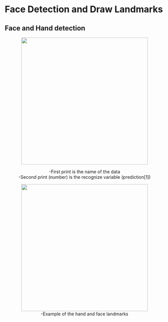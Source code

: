 

# Face Detection and Draw Landmarks
## Face and Hand detection <br>
<div align="center">

<img src="https://user-images.githubusercontent.com/69674115/183652612-18ac97d8-eeb4-4883-a7e0-3c278a049996.png" width="400" />


-First print is the name of the data
<br>
-Second print (number) is the recognize variable (prediction[1]) <br>

<img src="https://user-images.githubusercontent.com/69674115/183838871-4cf897a0-1daa-4407-bf06-9c5e473869e7.png" width="400" />
<br>
-Example of the hand and face landmarks
  </div>
